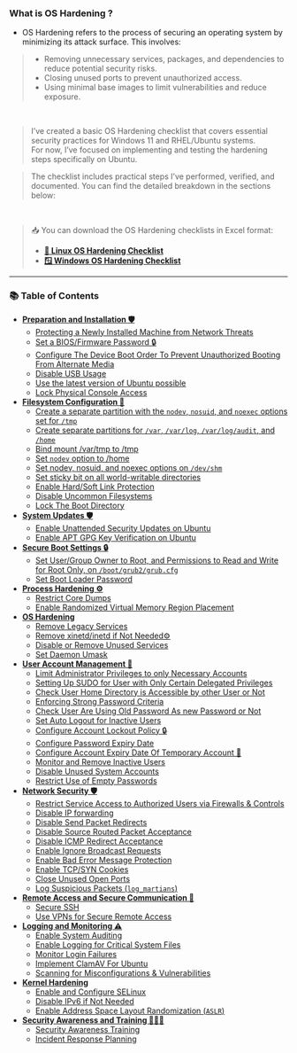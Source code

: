### What is OS Hardening ? 
- OS Hardening refers to the process of securing an operating system by minimizing its attack surface. This involves: 
>  - Removing unnecessary services, packages, and dependencies to reduce potential security risks.
>  - Closing unused ports to prevent unauthorized access.
>  - Using minimal base images to limit vulnerabilities and reduce exposure.

<br/>

> I’ve created a basic OS Hardening checklist that covers essential security practices for Windows 11 and RHEL/Ubuntu systems. <br/>
> For now, I’ve focused on implementing and testing the hardening steps specifically on Ubuntu.

> The checklist includes practical steps I’ve performed, verified, and documented. You can find the detailed breakdown in the sections below:

<br/>

> 📥 You can download the OS Hardening checklists in Excel format:
> 
> - **[🐧 Linux OS Hardening Checklist](https://github.com/arijitdirghangi/OS-Hardening/blob/main/Linux%20OS%20Hardening%20Checklist.xlsx)**  
> - **[🪟 Windows OS Hardening Checklist](https://github.com/arijitdirghangi/OS-Hardening/blob/main/Windows%20OS%20Hardening%20Checklist.xlsx)**

---

### 📚 Table of Contents

- **[Preparation and Installation 🛡️](https://github.com/arijitdirghangi/OS-Hardening/blob/main/Ubuntu_20_04_OS_hardening.md#preparation-and-installation-%EF%B8%8F)**
  * [Protecting a Newly Installed Machine from Network Threats](https://github.com/arijitdirghangi/OS-Hardening/blob/main/Ubuntu_20_04_OS_hardening.md#protecting-a-newly-installed-machine-from-network-threats--)
  * [Set a BIOS/Firmware Password 🔒](https://github.com/arijitdirghangi/OS-Hardening/blob/main/Ubuntu_20_04_OS_hardening.md#set-a-biosfirmware-password--)
  * [Configure The Device Boot Order To Prevent Unauthorized Booting From Alternate Media](https://github.com/arijitdirghangi/OS-Hardening/blob/main/Ubuntu_20_04_OS_hardening.md#configure-the-device-boot-order-to-prevent-unauthorized-booting-from-alternate-media-)
  * [Disable USB Usage](https://github.com/arijitdirghangi/OS-Hardening/blob/main/Ubuntu_20_04_OS_hardening.md#disable-usb-usage)
  * [Use the latest version of Ubuntu possible](https://github.com/arijitdirghangi/OS-Hardening/blob/main/Ubuntu_20_04_OS_hardening.md#use-the-latest-version--of-ubuntu)
  * [Lock Physical Console Access](https://github.com/arijitdirghangi/OS-Hardening/blob/main/Ubuntu_20_04_OS_hardening.md#lock-physical-console-access-)
- **[Filesystem Configuration 📁](https://github.com/arijitdirghangi/OS-Hardening/blob/main/Ubuntu_20_04_OS_hardening.md#filesystem-configuration-)**
  * [Create a separate partition with the `nodev`, `nosuid`, and `noexec` options set for `/tmp`](https://github.com/arijitdirghangi/OS-Hardening/blob/main/Ubuntu_20_04_OS_hardening.md#create-a-separate-partition-with-the-nodev-nosuid-and-noexec-options-set-for-tmp--)
  * [Create separate partitions for `/var`, `/var/log`, `/var/log/audit`, and `/home`](https://github.com/arijitdirghangi/OS-Hardening/blob/main/Ubuntu_20_04_OS_hardening.md#create-separate-partitions-for-var-varlog-varlogaudit-and-home-)
  * [Bind mount /var/tmp to /tmp ](https://github.com/arijitdirghangi/OS-Hardening/blob/main/Ubuntu_20_04_OS_hardening.md#bind-mount-vartmp-to-tmp-)
  * [Set `nodev` option to /home](https://github.com/arijitdirghangi/OS-Hardening/blob/main/Ubuntu_20_04_OS_hardening.md#set-nodev-option-to-home)
  * [Set nodev, nosuid, and noexec options on `/dev/shm`](https://github.com/arijitdirghangi/OS-Hardening/blob/main/Ubuntu_20_04_OS_hardening.md#set-nodev-nosuid-and-noexec-options-on-devshm)
  * [Set sticky bit on all world-writable directories](https://github.com/arijitdirghangi/OS-Hardening/blob/main/Ubuntu_20_04_OS_hardening.md#set-sticky-bit-on-all-world-writable-directories)
  * [Enable Hard/Soft Link Protection](https://github.com/arijitdirghangi/OS-Hardening/blob/main/Ubuntu_20_04_OS_hardening.md#enable-hardsoft-link-protection)
  * [Disable Uncommon Filesystems](https://github.com/arijitdirghangi/OS-Hardening/blob/main/Ubuntu_20_04_OS_hardening.md#disable-uncommon-filesystems)
  * [Lock The Boot Directory](https://github.com/arijitdirghangi/OS-Hardening/blob/main/Ubuntu_20_04_OS_hardening.md#lock-the-boot-directory)
- **[System Updates 🛡️](https://github.com/arijitdirghangi/OS-Hardening/blob/main/Ubuntu_20_04_OS_hardening.md#system-updates-%EF%B8%8F)**
  * [Enable Unattended Security Updates on Ubuntu](https://github.com/arijitdirghangi/OS-Hardening/blob/main/Ubuntu_20_04_OS_hardening.md#enable-unattended-security-updates-on-ubuntu)
  * [Enable APT GPG Key Verification on Ubuntu](https://github.com/arijitdirghangi/OS-Hardening/blob/main/Ubuntu_20_04_OS_hardening.md#enable-apt-gpg-key-verification-on-ubuntu)
- **[Secure Boot Settings 🔒](https://github.com/arijitdirghangi/OS-Hardening/blob/main/Ubuntu_20_04_OS_hardening.md#secure-boot-settings-)**
  * [Set User/Group Owner to Root, and Permissions to Read and Write for Root Only, on `/boot/grub2/grub.cfg`](https://github.com/arijitdirghangi/OS-Hardening/blob/main/Ubuntu_20_04_OS_hardening.md#set-usergroup-owner-to-root-and-permissions-to-read-and-write-for-root-only-on-bootgrub2grubcfg)
  * [Set Boot Loader Password](https://github.com/arijitdirghangi/OS-Hardening/blob/main/Ubuntu_20_04_OS_hardening.md#set-boot-loader-password)
- **[Process Hardening ⚙️](https://github.com/arijitdirghangi/OS-Hardening/blob/main/Ubuntu_20_04_OS_hardening.md#process-hardening-%EF%B8%8F)**
  * [Restrict Core Dumps](https://github.com/arijitdirghangi/OS-Hardening/blob/main/Ubuntu_20_04_OS_hardening.md#restrict-core-dumps)
  * [Enable Randomized Virtual Memory Region Placement](https://github.com/arijitdirghangi/OS-Hardening/blob/main/Ubuntu_20_04_OS_hardening.md#enable-randomized-virtual-memory-region-placement)
- **[OS Hardening](https://github.com/arijitdirghangi/OS-Hardening/blob/main/Ubuntu_20_04_OS_hardening.md#os-hardening)**
  * [Remove Legacy Services](https://github.com/arijitdirghangi/OS-Hardening/blob/main/Ubuntu_20_04_OS_hardening.md#remove-legacy-services)
  * [Remove xinetd/inetd if Not Needed⚙️](https://github.com/arijitdirghangi/OS-Hardening/blob/main/Ubuntu_20_04_OS_hardening.md#remove-xinetdinetd-if-not-needed%EF%B8%8F)
  * [Disable or Remove Unused Services](https://github.com/arijitdirghangi/OS-Hardening/blob/main/Ubuntu_20_04_OS_hardening.md#disable-or-remove-unused-services)
  * [Set Daemon Umask](https://github.com/arijitdirghangi/OS-Hardening/blob/main/Ubuntu_20_04_OS_hardening.md#set-daemon-umask)
- **[User Account Management 👤](https://github.com/arijitdirghangi/OS-Hardening/blob/main/Ubuntu_20_04_OS_hardening.md#user-account-management-)**
  * [Limit Administrator Privileges to only Necessary Accounts](https://github.com/arijitdirghangi/OS-Hardening/blob/main/Ubuntu_20_04_OS_hardening.md#limit-administrator-privileges-to-only-necessary-accounts)
  * [Setting Up SUDO for User with Only Certain Delegated Privileges](https://github.com/arijitdirghangi/OS-Hardening/blob/main/Ubuntu_20_04_OS_hardening.md#setting-up-sudo-for-user-with-only-certain-delegated-privileges)
  * [Check User Home Directory is Accessible by other User or Not](https://github.com/arijitdirghangi/OS-Hardening/blob/main/Ubuntu_20_04_OS_hardening.md#check-user-home-directory-is-accessible-by-other-user-or-not)
  * [Enforcing Strong Password Criteria](https://github.com/arijitdirghangi/OS-Hardening/blob/main/Ubuntu_20_04_OS_hardening.md#enforcing-strong-password-criteria)
  * [Check User Are Using Old Password As new Password or Not](https://github.com/arijitdirghangi/OS-Hardening/blob/main/Ubuntu_20_04_OS_hardening.md#check-user-are-using-old-password-as-new-password-or-not)
  * [Set Auto Logout for Inactive Users](https://github.com/arijitdirghangi/OS-Hardening/blob/main/Ubuntu_20_04_OS_hardening.md#set-auto-logout-for-inactive-users)
  * [Configure Account Lockout Policy 🔒](https://github.com/arijitdirghangi/OS-Hardening/blob/main/Ubuntu_20_04_OS_hardening.md#configure-account-lockout-policy-)
  * [Configure Password Expiry Date](https://github.com/arijitdirghangi/OS-Hardening/blob/main/Ubuntu_20_04_OS_hardening.md#configure-password-expiry-date)
  * [Configure Account Expiry Date Of Temporary Account 👤](https://github.com/arijitdirghangi/OS-Hardening/blob/main/Ubuntu_20_04_OS_hardening.md#configure-account-expiry-date-of-temporary-account-)
  * [Monitor and Remove Inactive Users](https://github.com/arijitdirghangi/OS-Hardening/blob/main/Ubuntu_20_04_OS_hardening.md#monitor-and-remove-inactive-users)
  * [Disable Unused System Accounts](https://github.com/arijitdirghangi/OS-Hardening/blob/main/Ubuntu_20_04_OS_hardening.md#disable-unused-system-accounts)
  * [Restrict Use of Empty Passwords](https://github.com/arijitdirghangi/OS-Hardening/blob/main/Ubuntu_20_04_OS_hardening.md#restrict-use-of-empty-passwords)
- **[Network Security 🛡️](https://github.com/arijitdirghangi/OS-Hardening/blob/main/Ubuntu_20_04_OS_hardening.md#network-security-%EF%B8%8F)**
  * [Restrict Service Access to Authorized Users via Firewalls & Controls](https://github.com/arijitdirghangi/OS-Hardening/blob/main/Ubuntu_20_04_OS_hardening.md#restrict-service-access-to-authorized-users-via-firewalls--controls)
  * [Disable IP forwarding](https://github.com/arijitdirghangi/OS-Hardening/blob/main/Ubuntu_20_04_OS_hardening.md#disable-ip-forwarding)
  * [Disable Send Packet Redirects](https://github.com/arijitdirghangi/OS-Hardening/blob/main/Ubuntu_20_04_OS_hardening.md#disable-send-packet-redirects)
  * [Disable Source Routed Packet Acceptance](https://github.com/arijitdirghangi/OS-Hardening/blob/main/Ubuntu_20_04_OS_hardening.md#disable-source-routed-packet-acceptance)
  * [Disable ICMP Redirect Acceptance](https://github.com/arijitdirghangi/OS-Hardening/blob/main/Ubuntu_20_04_OS_hardening.md#disable-icmp-redirect-acceptance)
  * [Enable Ignore Broadcast Requests](https://github.com/arijitdirghangi/OS-Hardening/blob/main/Ubuntu_20_04_OS_hardening.md#enable-ignore-broadcast-requests)
  * [Enable Bad Error Message Protection](https://github.com/arijitdirghangi/OS-Hardening/blob/main/Ubuntu_20_04_OS_hardening.md#enable-bad-error-message-protection)
  * [Enable TCP/SYN Cookies](https://github.com/arijitdirghangi/OS-Hardening/blob/main/Ubuntu_20_04_OS_hardening.md#enable-tcpsyn-cookies)
  * [Close Unused Open Ports](https://github.com/arijitdirghangi/OS-Hardening/blob/main/Ubuntu_20_04_OS_hardening.md#close-unused-open-ports)
  * [Log Suspicious Packets (`log_martians`)](https://github.com/arijitdirghangi/OS-Hardening/blob/main/Ubuntu_20_04_OS_hardening.md#log-suspicious-packets-log_martians)
- **[Remote Access and Secure Communication 🤖](https://github.com/arijitdirghangi/OS-Hardening/blob/main/Ubuntu_20_04_OS_hardening.md#remote-access-and-secure-communication-)**
  * [Secure SSH](https://github.com/arijitdirghangi/OS-Hardening/blob/main/Ubuntu_20_04_OS_hardening.md#secure-ssh)
  * [Use VPNs for Secure Remote Access](https://github.com/arijitdirghangi/OS-Hardening/blob/main/Ubuntu_20_04_OS_hardening.md#use-vpns-for-secure-remote-access)
- **[Logging and Monitoring ⚠️](https://github.com/arijitdirghangi/OS-Hardening/blob/main/Ubuntu_20_04_OS_hardening.md#logging-and-monitoring-%EF%B8%8F)**
  * [Enable System Auditing](https://github.com/arijitdirghangi/OS-Hardening/blob/main/Ubuntu_20_04_OS_hardening.md#enable-system-auditing)
  * [Enable Logging for Critical System Files](https://github.com/arijitdirghangi/OS-Hardening/blob/main/Ubuntu_20_04_OS_hardening.md#enable-logging-for-critical-system-files)
  * [Monitor Login Failures](https://github.com/arijitdirghangi/OS-Hardening/blob/main/Ubuntu_20_04_OS_hardening.md#monitor-login-failures)
  * [Implement ClamAV For Ubuntu](https://github.com/arijitdirghangi/OS-Hardening/blob/main/Ubuntu_20_04_OS_hardening.md#implement-clamav-for-ubuntu)
  * [Scanning for Misconfigurations & Vulnerabilities](https://github.com/arijitdirghangi/OS-Hardening/blob/main/Ubuntu_20_04_OS_hardening.md#scanning-for-misconfigurations--vulnerabilities)
- **[Kernel Hardening](https://github.com/arijitdirghangi/OS-Hardening/blob/main/Ubuntu_20_04_OS_hardening.md#kernel-hardening)**
  * [Enable and Configure SELinux](https://github.com/arijitdirghangi/OS-Hardening/blob/main/Ubuntu_20_04_OS_hardening.md#enable-and-configure-selinux)
  * [Disable IPv6 if Not Needed](https://github.com/arijitdirghangi/OS-Hardening/blob/main/Ubuntu_20_04_OS_hardening.md#disable-ipv6-if-not-needed)
  * [Enable Address Space Layout Randomization (`ASLR`)](https://github.com/arijitdirghangi/OS-Hardening/blob/main/Ubuntu_20_04_OS_hardening.md#enable-address-space-layout-randomization-aslr)
- **[Security Awareness and Training 👨🏻‍💻]()**
  * [Security Awareness Training]()
  * [Incident Response Planning]()

